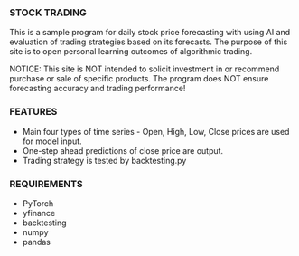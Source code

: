 ### STOCK TRADING
This is a sample program for daily stock price forecasting with using AI and evaluation of trading strategies based on its forecasts.
The purpose of this site is to open personal learning outcomes of algorithmic trading.

NOTICE: This site is NOT intended to solicit investment in or recommend purchase or sale of specific products. 
        The program does NOT ensure forecasting accuracy and trading performance!

### FEATURES
* Main four types of time series - Open, High, Low, Close prices are used for model input.
* One-step ahead predictions of close price are output.
* Trading strategy is tested by backtesting.py

### REQUIREMENTS
* PyTorch
* yfinance
* backtesting
* numpy
* pandas
